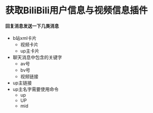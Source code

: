 # 获取BiliBili用户信息与视频信息插件

#### 回复消息发送一下几类消息
- b站xml卡片
  - 视频卡片
  - up主卡片
- 聊天消息中包含的关键字
  - av号
  - bv号
  - 视频链接
- up主链接
- up主名字需要使用命令
  - up
  - UP
  - mid

